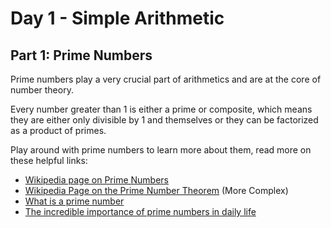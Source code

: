 # Day 1 - Simple Arithmetic
## Part 1: Prime Numbers
Prime numbers play a very crucial part of arithmetics and are at the core of number theory.

Every number greater than 1 is either a prime or composite, which means they are either only divisible by 1 and themselves or they can be factorized as a product of primes.

Play around with prime numbers to learn more about them, read more on these helpful links:
 - [Wikipedia page on Prime Numbers](https://en.wikipedia.org/wiki/Prime_number)
 - [Wikipedia Page on the Prime Number Theorem](https://en.wikipedia.org/wiki/Prime_number_theorem) (More Complex)
 - [What is a prime number](https://thirdspacelearning.com/blog/what-is-a-prime-number/)
 - [The incredible importance of prime numbers in daily life](https://interestingengineering.com/the-incredible-importance-of-prime-numbers-in-daily-life)
